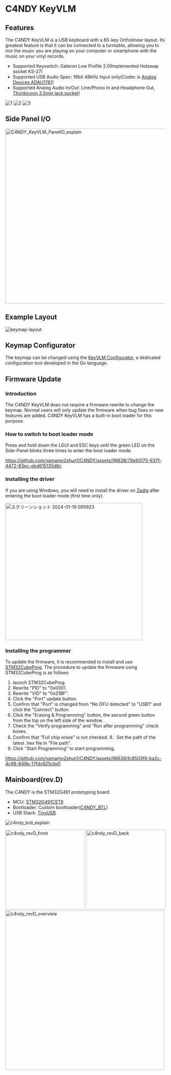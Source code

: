 # C4NDY KeyVLM

## Features
The C4NDY KeyVLM is a USB keyboard with a 65-key Ortholinear layout. Its greatest feature is that it can be connected to a turntable, allowing you to mix the music you are playing on your computer or smartphone with the music on your vinyl records.

- Supported Keyswitch: Gateron Low Profile 2.0(Implemented Hotswap socket KS-27)  
- Supported USB Audio Spec: 16bit 48kHz Input only(Codec is [Analog Devices ADAU1761](https://www.analog.com/jp/products/adau1761.html))
- Supported Analog Audio In/Out: Line/Phono In and Headphone Out, [Thonkiconn 3.5mm jack socket](https://www.thonk.co.uk/shop/thonkiconn/))

![1](https://github.com/yamamo2shun1/C4NDY/assets/96638/20440f42-f48b-4111-9ce8-993f187b1d1e)
![2](https://github.com/yamamo2shun1/C4NDY/assets/96638/e7a72ce8-ff90-4a15-8e16-572257de4128)
![3](https://github.com/yamamo2shun1/C4NDY/assets/96638/33fd7535-f1e1-4e20-a99c-ce84f68deabb)

## Side Panel I/O
<img width="550" alt="C4NDY_KeyVLM_PanelIO_explain" src="https://github.com/yamamo2shun1/C4NDY/assets/96638/ab5ae116-6d78-4700-a677-635909ac28c7">

## Example Layout
![keymap-layout](https://github.com/yamamo2shun1/C4NDY/assets/96638/bc8e57b4-f748-4dd8-b59a-7187f392ab16)

## Keymap Configurator
The keymap can be changed using the [KeyVLM Configurator](https://github.com/yamamo2shun1/KeyVLM_Configurator), a dedicated configuration tool developed in the Go language.

## Firmware Update
### Introduction
The C4NDY KeyVLM does not require a firmware rewrite to change the keymap.
Normal users will only update the firmware when bug fixes or new features are added.
C4NDY KeyVLM has a built-in boot loader for this purpose.

### How to switch to boot loader mode
Press and hold down the LGUI and ESC keys until the green LED on the Side-Panel blinks three times to enter the boot loader mode.

https://github.com/yamamo2shun1/C4NDY/assets/96638/79a93170-637f-4472-83ec-ebd615135d6c

### Installing the driver
If you are using Windows, you will need to install the driver on [Zadig](https://zadig.akeo.ie/) after entering the boot loader mode (first time only).

<img width="431" alt="スクリーンショット 2024-01-19 095923" src="https://github.com/yamamo2shun1/C4NDY/assets/96638/9a9aec08-cc1c-4b73-bf09-fa08c4a1bd21">

### Installing the programmer
To update the firmware, it is recommended to install and use [STM32CubeProg](https://www.st.com/ja/development-tools/stm32cubeprog.html).
The procedure to update the firmware using STM32CubeProg is as follows

1. launch STM32CubeProg.
2. Rewrite "PID" to "0x0001.
3. Rewrite "VID" to "0x31BF".
4. Click the "Port" update button.
5. Confirm that "Port" is changed from "No DFU detected" to "USB1" and click the "Connect" button.
6. Click the "Erasing & Programming" button, the second green button from the top on the left side of the window.
7. Check the "Verify programming" and "Run after programming" check boxes.
8. Confirm that "Full chip erase" is not checked.
9．Set the path of the latest .hex file in "File path".
10. Click "Start Programming" to start programming.

https://github.com/yamamo2shun1/C4NDY/assets/96638/fc8503f9-ba2c-4c98-849b-17fdc625cbd1

## Mainboard(rev.D)
The C4NDY is the STM32G491 prototyping board.

- MCU: [STM32G491CET6](https://www.st.com/ja/microcontrollers-microprocessors/stm32g4x1.html)
- Bootloader: Custom bootloader([C4NDY_BTL](https://github.com/yamamo2shun1/C4NDY/tree/main/STM32CubeIDE/C4NDY_BTL))
- USB Stack: [TinyUSB](https://github.com/hathach/tinyusb)

![c4ndy_brd_explain](https://github.com/yamamo2shun1/C4NDY/assets/96638/89944889-bca0-41cf-98d1-02606702823f)

<img width="250" alt="c4ndy_revD_front" src="https://github.com/yamamo2shun1/C4NDY/assets/96638/d9490441-fa41-4fb6-88b6-fedd4f7f2d4a"> <img width="250" alt="c4ndy_revD_back" src="https://github.com/yamamo2shun1/C4NDY/assets/96638/f3e677f7-a3df-4a09-87be-e421eff5cd60"> <img width="500" alt="c4ndy_revD_overview" src="https://github.com/yamamo2shun1/C4NDY/assets/96638/eb478440-ad95-4560-ae95-b7dd2733617f">

